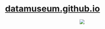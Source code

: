 # [datamuseum.github.io](https://datamuseum.github.io)

<p align=center><img src="https://datamuseum.github.io/assets/logo.png" /></p>

